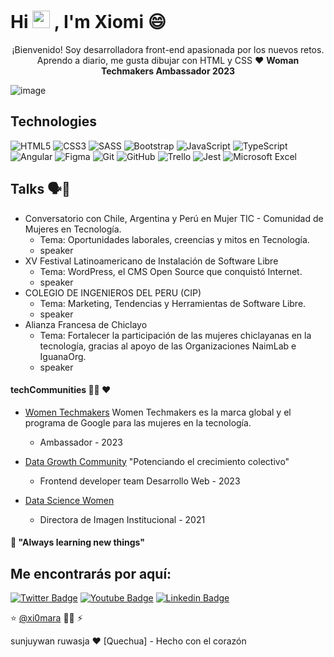 # Hi <img src="https://camo.githubusercontent.com/e8e7b06ecf583bc040eb60e44eb5b8e0ecc5421320a92929ce21522dbc34c891/68747470733a2f2f6d656469612e67697068792e636f6d2f6d656469612f6876524a434c467a6361737252346961377a2f67697068792e676966" width="28" data-canonical-src="https://media.giphy.com/media/hvRJCLFzcasrR4ia7z/giphy.gif" style="max-width:100%;"> , I'm Xiomi 😄 
<p align="center">¡Bienvenido! Soy desarrolladora front-end apasionada por los nuevos retos. Aprendo a diario, me gusta dibujar con HTML y CSS ♥ <strong>Woman Techmakers Ambassador 2023</strong></p>

![image](https://user-images.githubusercontent.com/21746170/127181482-02793438-38b8-40d7-8af7-796eb3697be1.png)

## Technologies

![HTML5](https://img.shields.io/badge/-HTML5-E34F26?style=plastic&logo=html5&logoColor=white)
![CSS3](https://img.shields.io/badge/-CSS3-1572B6?style=plastic&logo=css3&logoColor=white)
![SASS](https://img.shields.io/badge/-SASS-CC6699?style=plastic&logo=sass&logoColor=white)
![Bootstrap](https://img.shields.io/badge/-Bootstrap-533B78?style=plastic&logo=Bootstrap&logoColor=white)
![JavaScript](https://img.shields.io/badge/-JavaScript-F7DF1E?style=plastic&logo=JavaScript&logoColor=black)
![TypeScript](https://img.shields.io/badge/-TypeScript-3178C6?style=plastic&logo=TypeScript&logoColor=white)
![Angular](https://img.shields.io/badge/-Angular-DD0031?style=plastic&logo=angular)
![Figma](https://img.shields.io/badge/Figma-282C34?style=plastic&logo=figma&logoColor=white)
![Git](https://img.shields.io/badge/-Git-F05032?style=plastic&logo=git&logoColor=white)
![GitHub](https://img.shields.io/badge/-Git%20Hub-000?style=plastic&logo=Git%20Hub=logoColor=white)
![Trello](https://img.shields.io/badge/Trello-282C34?style=plastic&logo=Trello&logoColor=007ACC)
![Jest](https://img.shields.io/badge/-Jest-C21325?style=plastic&logo=Jest&logoColor=white)
![Microsoft Excel](https://img.shields.io/badge/-Microsoft%20Excel-008000?style=plastic&logo=Microsoft%20Excel&logoColor=white)

<!--
<img src="https://img.shields.io/badge/Node.js-282C34?logo=node.js&logoColor=339933" alt="Node.js logo" title="Node.js" height="30" />
<img src="https://img.shields.io/badge/Firebase-282C34?logo=firebase&logoColor=FFCA28" alt="Firebase logo" title="Firebase" height="30" />
<img src="https://img.shields.io/badge/React-282C34?logo=react&logoColor=61DAFB" alt="React logo" title="React" height="30" />
![Vue](https://img.shields.io/badge/-Vue-4FC08D?style=plastic&logo=vue.js&logoColor=white)
![React](https://img.shields.io/badge/-React-61DAFB?style=plastic&logo=react&logoColor=white)
![Node.js](https://img.shields.io/badge/-Node.js-339933?style=plastic&logo=node.js&logoColor=white)
![MongoDB](https://img.shields.io/badge/-MongoDB-47A248?style=plastic&logo=MongoDB&logoColor=white)
![Docker](https://img.shields.io/badge/-Docker-2496ED?style=plastic&logo=docker&logoColor=white)
![Cypress](https://img.shields.io/badge/-Cypress-17202C?style=plastic&logo=Cypress&logoColor=white)
-->

## Talks 🗣️💬 
- Conversatorio con Chile, Argentina y Perú en Mujer TIC - Comunidad de Mujeres en Tecnología.
  - Tema: Oportunidades laborales, creencias y mitos en Tecnología.
  - speaker
- XV Festival Latinoamericano de Instalación de Software Libre
  - Tema: WordPress, el CMS Open Source que conquistó Internet.
  - speaker
- COLEGIO DE INGENIEROS DEL PERU (CIP)
  - Tema: Marketing, Tendencias y Herramientas de Software Libre.
  - speaker
- Alianza Francesa de Chiclayo
  - Tema: Fortalecer la participación de las mujeres chiclayanas en la tecnología, gracias al apoyo de las Organizaciones NaimLab e IguanaOrg.
  - speaker
 
#### techCommunities 👩‍💻 ♥
- [Women Techmakers](https://www.linkedin.com/company/women-techmakers-lima/)
  Women Techmakers es la marca global y el programa de Google para las mujeres en la tecnología. 
  - Ambassador - 2023

- [Data Growth Community](https://www.linkedin.com/company/datagrowthcommunity/) "Potenciando el crecimiento colectivo"
  - Frontend developer team Desarrollo Web - 2023
  
- [Data Science Women](https://www.linkedin.com/showcase/datasciencewomen)
  - Directora de Imagen Institucional - 2021


#### 🌱 "Always learning new things"

## Me encontrarás por aquí:
[![Twitter Badge](https://img.shields.io/badge/-Twitter-1DA1F2?style=plastic&logo=Twitter&logoColor=white&link=https://twitter.com/printxiomara)](https://twitter.com/printxiomara)
[![Youtube Badge](https://img.shields.io/badge/-Youtube-FF0000?style=plastic&logo=youtube&logoColor=white&link=https://www.youtube.com/channel/UCsmLy_COJPEpALLQzmp8CAQ)](https://www.youtube.com/channel/UCsmLy_COJPEpALLQzmp8CAQ)
[![Linkedin Badge](https://img.shields.io/badge/-Linkedin-0077B5?style=plastic&logo=Linkedin&logoColor=white&link=https://www.linkedin.com/in/printxiomara/)](https://www.linkedin.com/in/printxiomara/)


⭐️ [@xi0mara](https://github.com/xi0mara) 👩‍💻 ⚡
<p>
 sunjuywan ruwasja ❤️ [Quechua] - Hecho con el corazón
</p>
